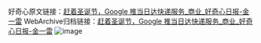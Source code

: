 好奇心原文链接：[赶着圣诞节，Google 推当日达快递服务_商业_好奇心日报-金一雷](https://www.qdaily.com/articles/4680.html)
WebArchive归档链接：[赶着圣诞节，Google 推当日达快递服务_商业_好奇心日报-金一雷](http://web.archive.org/web/20190623162420/https://www.qdaily.com/articles/4680.html)
![image](http://ww3.sinaimg.cn/large/007d5XDply1g3w5sca8e9j30u02soe81)
